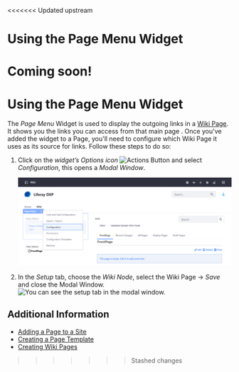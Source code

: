 <<<<<<< Updated upstream
# Using the Page Menu Widget

Coming soon!
=======
# Using the Page Menu Widget  

The *Page Menu* Widget is used to display the outgoing links in a [Wiki Page](./getting-started-with-wikis.md). It shows you the links you can access from that main page <!-- CONVINCE READER THE PAGE MENU IS TOPSTER add a sentence listing examples of the type of links you can include (e.g. These can include links to other Wiki Pages, Documents and Media assets, external websites, DXP Site Pages, and more). Also, I'd maybe add a sentence that remarks on the value of the widget.-->. Once you've added the widget to a Page, you'll need to configure which Wiki Page it uses as its source for links. Follow these steps to do so:

1. Click on the *widget’s Options icon* ![Actions Button](../../../images/icon-actions.png) and select *Configuration*, this opens a *Modal Window*.

   ![You can see the edit button where to configure the page menu widget.](./using-page-menu-widget/images/01.png)

1. In the *Setup* tab, choose the *Wiki Node*, select the Wiki Page &rarr; *Save* and close the Modal Window. 
    ![You can see the setup tab in the modal window.](./using-page-menu-widget/images/02.png)  
   
<!--1. When you click a Page Menu link, the site page’s Wiki or Wiki Display widget displays the wiki page associated with that link. 
    ![The configured page menu on the left side shows the associated links.](./using-page-menu-widget/images/03.png) [rever essa parte do texto!]-->

## Additional Information 

- [Adding a Page to a Site](https://learn.liferay.com/dxp/latest/en/site-building/creating-pages/adding-pages/adding-a-page-to-a-site.html) 
- [Creating a Page Template](https://learn.liferay.com/dxp/latest/en/site-building/creating-pages/adding-pages/creating-a-page-template.html)
- [Creating Wiki Pages](https://learn.liferay.com/dxp/latest/en/collaboration-and-social/wiki/user-guide/creating-wiki-pages.html?highlight=wiki%20widgets) 
>>>>>>> Stashed changes
